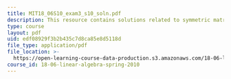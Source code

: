 ```yaml
---
title: MIT18_06S10_exam3_s10_soln.pdf
description: This resource contains solutions related to symmetric matrix.
type: course
layout: pdf
uid: edf08929f3b2b435c7d8ca85e8d5118d
file_type: application/pdf
file_location: >-
  https://open-learning-course-data-production.s3.amazonaws.com/18-06-linear-algebra-spring-2010/edf08929f3b2b435c7d8ca85e8d5118d_MIT18_06S10_exam3_s10_soln.pdf
course_id: 18-06-linear-algebra-spring-2010
---
```

